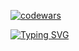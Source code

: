 [![codewars](https://www.codewars.com/users/kirill_uroven/badges/small)](https://www.codewars.com/users/kirill_uroven) 

[![Typing SVG](https://readme-typing-svg.herokuapp.com?font=Fira+Code&pause=1000&color=632BF7&background=FF000000&multiline=true&width=435&lines=Software+engineer)](https://git.io/typing-svg)
